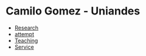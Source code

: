 # Camilo Gomez - Uniandes

- [Research](Research_0.md)
- [attempt](attempt.md)
- [Teaching](xx)
- [Service](xx)
